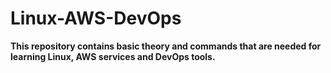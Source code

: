 # Linux-AWS-DevOps

**This repository contains basic theory and commands that are needed for learning Linux, AWS services and DevOps tools.**

